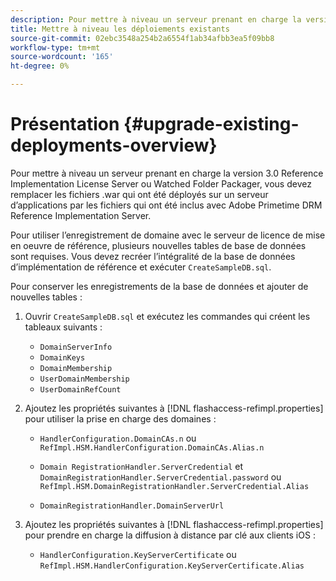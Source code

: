 ```yaml
---
description: Pour mettre à niveau un serveur prenant en charge la version 3.0 Reference Implementation License Server ou Watched Folder Packager, vous devez remplacer les fichiers .war qui ont été déployés sur un serveur d’applications par les fichiers qui ont été inclus avec Adobe Primetime DRM Reference Implementation Server.
title: Mettre à niveau les déploiements existants
source-git-commit: 02ebc3548a254b2a6554f1ab34afbb3ea5f09bb8
workflow-type: tm+mt
source-wordcount: '165'
ht-degree: 0%

---
```


# Présentation {#upgrade-existing-deployments-overview}

Pour mettre à niveau un serveur prenant en charge la version 3.0 Reference Implementation License Server ou Watched Folder Packager, vous devez remplacer les fichiers .war qui ont été déployés sur un serveur d’applications par les fichiers qui ont été inclus avec Adobe Primetime DRM Reference Implementation Server.

Pour utiliser l’enregistrement de domaine avec le serveur de licence de mise en oeuvre de référence, plusieurs nouvelles tables de base de données sont requises. Vous devez recréer l’intégralité de la base de données d’implémentation de référence et exécuter `CreateSampleDB.sql`.

Pour conserver les enregistrements de la base de données et ajouter de nouvelles tables :

1. Ouvrir `CreateSampleDB.sql` et exécutez les commandes qui créent les tableaux suivants :

   * `DomainServerInfo`
   * `DomainKeys`
   * `DomainMembership`
   * `UserDomainMembership`
   * `UserDomainRefCount`

1. Ajoutez les propriétés suivantes à [!DNL flashaccess-refimpl.properties] pour utiliser la prise en charge des domaines :

   * `HandlerConfiguration.DomainCAs.n` ou `RefImpl.HSM.HandlerConfiguration.DomainCAs.Alias.n`

   * `Domain RegistrationHandler.ServerCredential` et `DomainRegistrationHandler.ServerCredential.password` ou `RefImpl.HSM.DomainRegistrationHandler.ServerCredential.Alias`

   * `DomainRegistrationHandler.DomainServerUrl`

1. Ajoutez les propriétés suivantes à [!DNL flashaccess-refimpl.properties] pour prendre en charge la diffusion à distance par clé aux clients iOS :

   * `HandlerConfiguration.KeyServerCertificate` ou `RefImpl.HSM.HandlerConfiguration.KeyServerCertificate.Alias`
